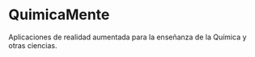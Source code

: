 # QuimicaMente
Aplicaciones de realidad aumentada para la enseñanza de la Química y otras ciencias.
